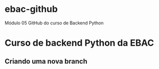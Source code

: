 # ebac-github
Módulo 05 GitHub do curso de Backend Python

# Curso de backend Python da EBAC

## Criando uma nova branch